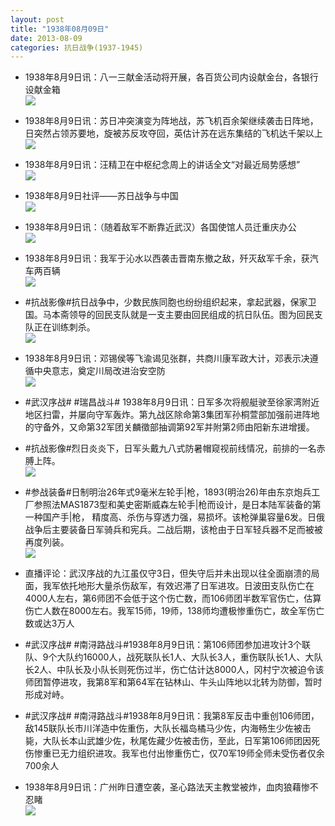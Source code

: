 ```yaml
---
layout: post
title: "1938年08月09日"
date: 2013-08-09
categories: 抗日战争(1937-1945)
---
```


<meta name="referrer" content="no-referrer" />

- 1938年8月9日讯：八一三献金活动将开展，各百货公司内设献金台，各银行设献金箱 <br/><img src="https://ww4.sinaimg.cn/large/aca367d8jw1e7gt7f3k72j20bq110djh.jpg" />

- 1938年8月9日讯：苏日冲突演变为阵地战，苏飞机百余架继续袭击日阵地，日突然占领苏要地，旋被苏反攻夺回，英估计苏在远东集结的飞机达千架以上 <br/><img src="https://ww4.sinaimg.cn/large/aca367d8jw1e7grh1prj0j20802yqwmm.jpg" />

- 1938年8月9日讯：汪精卫在中枢纪念周上的讲话全文“对最近局势感想” <br/><img src="https://ww1.sinaimg.cn/large/aca367d8jw1e7gpqjmf3hj20c10xqq8l.jpg" />

- 1938年8月9日社评——苏日战争与中国 <br/><img src="https://ww1.sinaimg.cn/large/aca367d8jw1e7go0460cej20c112542m.jpg" />

- 1938年8月9日讯：（随着敌军不断靠近武汉）各国使馆人员迁重庆办公 <br/><img src="https://ww2.sinaimg.cn/large/aca367d8jw1e7gm9rg60sj20c10cnjs9.jpg" />

- 1938年8月9日讯：我军于沁水以西袭击晋南东撤之敌，歼灭敌军千余，获汽车两百辆 <br/><img src="https://ww3.sinaimg.cn/large/aca367d8jw1e7gisramxsj207t0pwwg5.jpg" />

- #抗战影像#抗日战争中，少数民族同胞也纷纷组织起来，拿起武器，保家卫国。马本斋领导的回民支队就是一支主要由回民组成的抗日队伍。图为回民支队正在训练刺杀。 <br/><img src="https://ww1.sinaimg.cn/large/aca367d8jw1e7gf1un6z1j20i20dbtc7.jpg" />

- 1938年8月9日讯：邓锡侯等飞渝谒见张群，共商川康军政大计，邓表示决遵循中央意志，奠定川局改进治安空防 <br/><img src="https://ww4.sinaimg.cn/large/aca367d8jw1e7gbuvoiqkj207z0ofgna.jpg" />

- #武汉序战# #瑞昌战斗# 1938年8月9日讯：日军多次将舰艇驶至徐家湾附近地区扫雷，并屡向守军轰炸。第九战区除命第3集团军孙桐萱部加强前进阵地的守备外，又命第32军团关麟徵部抽调第92军并附第2师由阳新东进增援。 

- #抗战影像#烈日炎炎下，日军头戴九八式防暑帽窥视前线情况，前排的一名赤膊上阵。 <br/><img src="https://ww4.sinaimg.cn/large/aca367d8jw1e7g85sm1ouj20ec0ncn16.jpg" />

- #参战装备#日制明治26年式9毫米左轮手|枪，1893(明治26)年由东京炮兵工厂参照法MAS1873型和美史密斯威森左轮手|枪而设计，是日本陆军装备的第一种国产手|枪， 精度高、杀伤与穿透力强，易损坏。该枪弹巢容量6发。日俄战争后主要装备日军骑兵和宪兵。二战后期，该枪由于日军轻兵器不足而被被再度列装。 <br/><img src="https://ww4.sinaimg.cn/large/aca367d8jw1e7g6dxu5ioj20c10ex74y.jpg" />

- 直播评论：武汉序战的九江虽仅守3日，但失守后并未出现以往全面崩溃的局面，我军依托地形大量杀伤敌军，有效迟滞了日军进攻。日波田支队伤亡在4000人左右，第6师团不会低于这个伤亡数，而106师团半数军官伤亡，估算伤亡人数在8000左右。我军15师，19师，138师均遭极惨重伤亡，故全军伤亡数或达3万人 

- #武汉序战# #南浔路战斗#1938年8月9日讯：第106师团参加进攻计3个联队、9个大队约16000人，战死联队长1人、大队长3人，重伤联队长1人、大队长2人、中队长及小队长则死伤过半，伤亡估计达8000人，冈村宁次被迫令该师团暂停进攻，我第8军和第64军在钻林山、牛头山阵地以北转为防御，暂时形成对峙。 

- #武汉序战# #南浔路战斗#1938年8月9日讯：我第8军反击中重创106师团，敌145联队长市川洋造中佐重伤，大队长福岛橘马少佐，内海畅生少佐被击毙，大队长本山武雄少佐，秋尾佐藏少佐被击伤，至此，日军第106师团因死伤惨重已无力组织进攻。我军也付出惨重伤亡，仅70军19师全师未受伤者仅余700余人 

- 1938年8月9日讯：广州昨日遭空袭，圣心路法天主教堂被炸，血肉狼藉惨不忍睹 <br/><img src="https://ww1.sinaimg.cn/large/aca367d8jw1e7g1g82zgaj20al0uugo4.jpg" />

